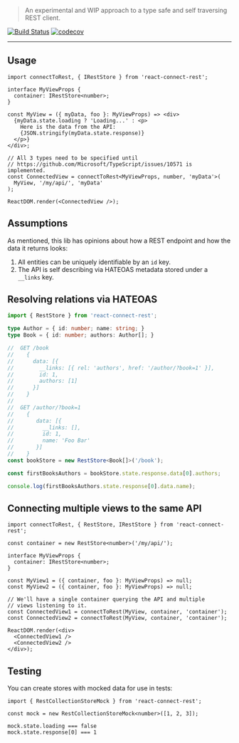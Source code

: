 > An experimental and WIP approach to a type safe and self traversing REST client.

[![Build Status](https://travis-ci.com/NiGhTTraX/react-connect-rest.svg?branch=master)](https://travis-ci.com/NiGhTTraX/react-connect-rest)
[![codecov](https://codecov.io/gh/NiGhTTraX/react-connect-rest/branch/master/graph/badge.svg)](https://codecov.io/gh/NiGhTTraX/react-connect-rest)

----

## Usage

```tsx
import connectToRest, { IRestStore } from 'react-connect-rest';

interface MyViewProps {
  container: IRestStore<number>;
}

const MyView = ({ myData, foo }: MyViewProps) => <div>
  {myData.state.loading ? 'Loading...' : <p>
    Here is the data from the API:
    {JSON.stringify(myData.state.response)}
  </p>}
</div>;

// All 3 types need to be specified until
// https://github.com/Microsoft/TypeScript/issues/10571 is implemented.
const ConnectedView = connectToRest<MyViewProps, number, 'myData'>(
  MyView, '/my/api/', 'myData'
);

ReactDOM.render(<ConnectedView />);
```


## Assumptions

As mentioned, this lib has opinions about how a REST endpoint
and how the data it returns looks:

1. All entities can be uniquely identifiable by an `id` key.
1. The API is self describing via HATEOAS metadata stored under a `__links` key.


## Resolving relations via HATEOAS

```typescript
import { RestStore } from 'react-connect-rest';

type Author = { id: number; name: string; }
type Book = { id: number; authors: Author[]; }

//  GET /book
//    {
//      data: [{
//        __links: [{ rel: 'authors', href: '/author/?book=1' }],
//        id: 1,
//        authors: [1]
//      }]
//    }
//
//  GET /author/?book=1
//    {
//       data: [{
//         __links: [],
//         id: 1,
//         name: 'Foo Bar'
//       }]
//    }
const bookStore = new RestStore<Book[]>('/book');

const firstBooksAuthors = bookStore.state.response.data[0].authors;

console.log(firstBooksAuthors.state.response[0].data.name);
```


## Connecting multiple views to the same API

```tsx
import connectToRest, { RestStore, IRestStore } from 'react-connect-rest';

const container = new RestStore<number>('/my/api/');

interface MyViewProps {
  container: IRestStore<number>;
}

const MyView1 = ({ container, foo }: MyViewProps) => null;
const MyView2 = ({ container, foo }: MyViewProps) => null;

// We'll have a single container querying the API and multiple
// views listening to it.
const ConnectedView1 = connectToRest(MyView, container, 'container');
const ConnectedView2 = connectToRest(MyView, container, 'container');

ReactDOM.render(<div>
  <ConnectedView1 />
  <ConnectedView2 />
</div>);
```


## Testing

You can create stores with mocked data for use in tests:

```tsx
import { RestCollectionStoreMock } from 'react-connect-rest';

const mock = new RestCollectionStoreMock<number>([1, 2, 3]);

mock.state.loading === false
mock.state.response[0] === 1
```

